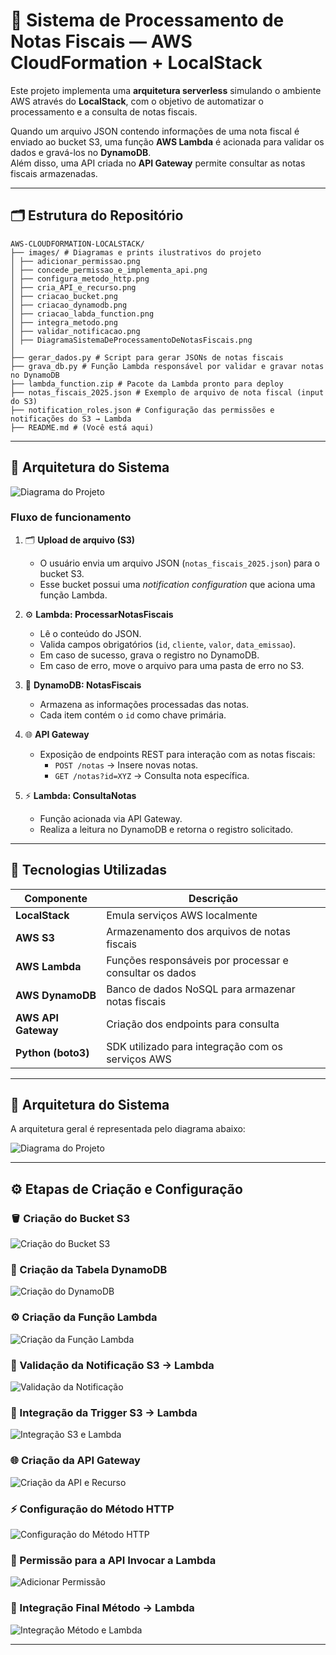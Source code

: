# 🧾 Sistema de Processamento de Notas Fiscais — AWS CloudFormation + LocalStack

Este projeto implementa uma **arquitetura serverless** simulando o ambiente AWS através do **LocalStack**, com o objetivo de automatizar o processamento e a consulta de notas fiscais.

Quando um arquivo JSON contendo informações de uma nota fiscal é enviado ao bucket S3, uma função **AWS Lambda** é acionada para validar os dados e gravá-los no **DynamoDB**.  
Além disso, uma API criada no **API Gateway** permite consultar as notas fiscais armazenadas.

---

## 🗂️ Estrutura do Repositório

```
AWS-CLOUDFORMATION-LOCALSTACK/
├── images/ # Diagramas e prints ilustrativos do projeto
│ ├── adicionar_permissao.png
│ ├── concede_permissao_e_implementa_api.png
│ ├── configura_metodo_http.png
│ ├── cria_API_e_recurso.png
│ ├── criacao_bucket.png
│ ├── criacao_dynamodb.png
│ ├── criacao_labda_function.png
│ ├── integra_metodo.png
│ ├── validar_notificacao.png
│ ├── DiagramaSistemaDeProcessamentoDeNotasFiscais.png
│
├── gerar_dados.py # Script para gerar JSONs de notas fiscais
├── grava_db.py # Função Lambda responsável por validar e gravar notas no DynamoDB
├── lambda_function.zip # Pacote da Lambda pronto para deploy
├── notas_fiscais_2025.json # Exemplo de arquivo de nota fiscal (input do S3)
├── notification_roles.json # Configuração das permissões e notificações do S3 → Lambda
├── README.md # (Você está aqui)
```

---

## 🧩 Arquitetura do Sistema

![Diagrama do Projeto](./images/DiagramaSistemaDeProcessamentoDeNotasFiscais.png)

### Fluxo de funcionamento

1. 🗂 **Upload de arquivo (S3)**

   - O usuário envia um arquivo JSON (`notas_fiscais_2025.json`) para o bucket S3.
   - Esse bucket possui uma _notification configuration_ que aciona uma função Lambda.

2. ⚙️ **Lambda: ProcessarNotasFiscais**

   - Lê o conteúdo do JSON.
   - Valida campos obrigatórios (`id`, `cliente`, `valor`, `data_emissao`).
   - Em caso de sucesso, grava o registro no DynamoDB.
   - Em caso de erro, move o arquivo para uma pasta de erro no S3.

3. 💾 **DynamoDB: NotasFiscais**

   - Armazena as informações processadas das notas.
   - Cada item contém o `id` como chave primária.

4. 🌐 **API Gateway**

   - Exposição de endpoints REST para interação com as notas fiscais:
     - `POST /notas` → Insere novas notas.
     - `GET /notas?id=XYZ` → Consulta nota específica.

5. ⚡ **Lambda: ConsultaNotas**
   - Função acionada via API Gateway.
   - Realiza a leitura no DynamoDB e retorna o registro solicitado.

---

## 🧰 Tecnologias Utilizadas

| Componente          | Descrição                                               |
| ------------------- | ------------------------------------------------------- |
| **LocalStack**      | Emula serviços AWS localmente                           |
| **AWS S3**          | Armazenamento dos arquivos de notas fiscais             |
| **AWS Lambda**      | Funções responsáveis por processar e consultar os dados |
| **AWS DynamoDB**    | Banco de dados NoSQL para armazenar notas fiscais       |
| **AWS API Gateway** | Criação dos endpoints para consulta                     |
| **Python (boto3)**  | SDK utilizado para integração com os serviços AWS       |

---

## 🧩 Arquitetura do Sistema

A arquitetura geral é representada pelo diagrama abaixo:

![Diagrama do Projeto](./images/DiagramaSistemaDeProcessamentoDeNotasFiscais.png)

---

## ⚙️ Etapas de Criação e Configuração

### 🪣 Criação do Bucket S3

![Criação do Bucket S3](./images/criacao_bucket.png)

### 🧱 Criação da Tabela DynamoDB

![Criação do DynamoDB](./images/criacao_dynamodb.png)

### ⚙️ Criação da Função Lambda

![Criação da Função Lambda](./images/criacao_lambda_function.png)

### 🔔 Validação da Notificação S3 → Lambda

![Validação da Notificação](./images/validar_notificacao.png)

### 🔗 Integração da Trigger S3 → Lambda

![Integração S3 e Lambda](./images/integra_metodo.png)

### 🌐 Criação da API Gateway

![Criação da API e Recurso](./images/cria_API_e_recurso.png)

### ⚡ Configuração do Método HTTP

![Configuração do Método HTTP](./images/configura_metodo_http.png)

### 🧩 Permissão para a API Invocar a Lambda

![Adicionar Permissão](./images/adicionar_permissao.png)

### 🔄 Integração Final Método → Lambda

![Integração Método e Lambda](./images/concede_permissao_e_implementa_api.png)

---
